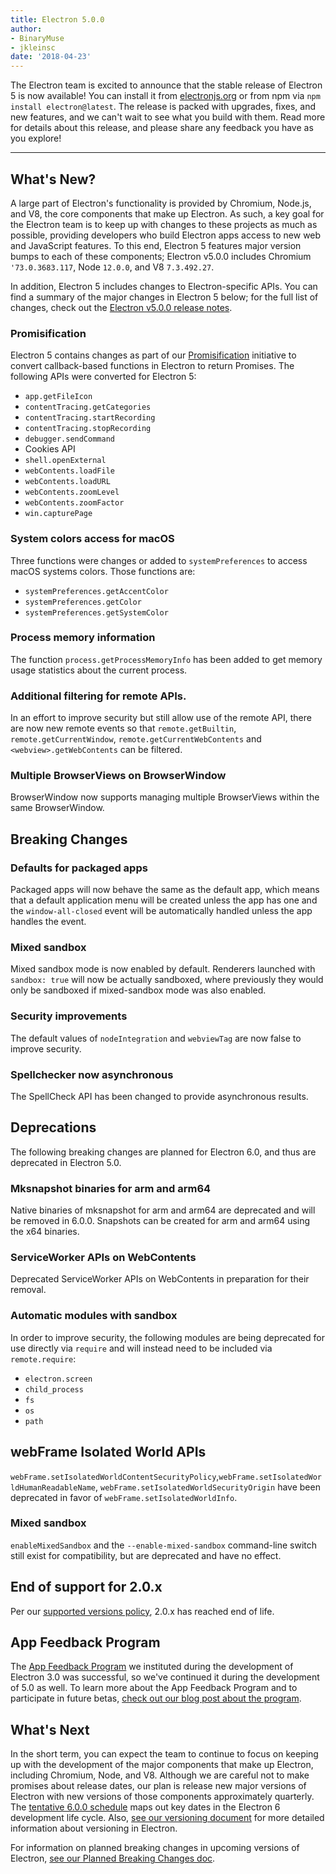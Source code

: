 ```yaml
---
title: Electron 5.0.0
author:
- BinaryMuse
- jkleinsc
date: '2018-04-23'
---
```


The Electron team is excited to announce that the stable release of Electron 5 is now available! You can install it from [electronjs.org](https://electronjs.org/) or from npm via `npm install electron@latest`. The release is packed with upgrades, fixes, and new features, and we can't wait to see what you build with them. Read more for details about this release, and please share any feedback you have as you explore!

---

## What's New?

A large part of Electron's functionality is provided by Chromium, Node.js, and V8, the core components that make up Electron. As such, a key goal for the Electron team is to keep up with changes to these projects as much as possible, providing developers who build Electron apps access to new web and JavaScript features. To this end, Electron 5 features major version bumps to each of these components; Electron v5.0.0 includes Chromium `'73.0.3683.117`, Node `12.0.0`, and V8 `7.3.492.27`.

In addition, Electron 5 includes changes to Electron-specific APIs. You can find a summary of the major changes in Electron 5 below; for the full list of changes, check out the [Electron v5.0.0 release notes](https://github.com/electron/electron/releases/tag/v5.0.0).

### Promisification

Electron 5 contains changes as part of our [Promisification](https://github.com/electron/electron/blob/master/docs/api/modernization/promisification.md) initiative to convert callback-based functions in Electron to return Promises.  The following APIs were converted for Electron
5:
* `app.getFileIcon`
* `contentTracing.getCategories`
* `contentTracing.startRecording`
* `contentTracing.stopRecording`
* `debugger.sendCommand`
* Cookies API
* `shell.openExternal`
* `webContents.loadFile`
* `webContents.loadURL`
* `webContents.zoomLevel`
* `webContents.zoomFactor`
* `win.capturePage`

### System colors access for macOS

Three functions were changes or added to `systemPreferences` to access macOS systems
colors.  Those functions are:
* `systemPreferences.getAccentColor`
* `systemPreferences.getColor`
* `systemPreferences.getSystemColor`

### Process memory information

The function `process.getProcessMemoryInfo` has been added to get memory usage
statistics about the current process.

### Additional filtering for remote APIs.

In an effort to improve security but still allow use of the remote API, there are now
new remote events so that `remote.getBuiltin`, `remote.getCurrentWindow`, `remote.getCurrentWebContents` and `<webview>.getWebContents` can be filtered.

### Multiple BrowserViews on BrowserWindow

BrowserWindow now supports managing multiple BrowserViews within the same BrowserWindow.

## Breaking Changes

### Defaults for packaged apps

Packaged apps will now behave the same as the default app, which means that a default
application menu will be created unless the app has one and the `window-all-closed`
event will be automatically handled unless the app handles the event.

### Mixed sandbox

Mixed sandbox mode is now enabled by default.  Renderers launched with `sandbox: true`
will now be actually sandboxed, where previously they would only be sandboxed if mixed-sandbox mode was also enabled.

### Security improvements
The default values of `nodeIntegration` and `webviewTag` are now false to improve security.

### Spellchecker now asynchronous

The SpellCheck API has been changed to provide asynchronous results.

## Deprecations

The following breaking changes are planned for Electron 6.0, and thus are deprecated in Electron 5.0.

### Mksnapshot binaries for arm and arm64
Native binaries of mksnapshot for arm and arm64 are deprecated and will be removed in 6.0.0.  Snapshots can be created for arm and arm64 using the x64 binaries.

### ServiceWorker APIs on WebContents
Deprecated ServiceWorker APIs on WebContents in preparation for their removal.

### Automatic modules with sandbox
In order to improve security, the following modules are being deprecated for use directly via `require` and will instead need to be included via `remote.require`:
* `electron.screen`
* `child_process`
* `fs`
* `os`
* `path`

## webFrame Isolated World APIs
`webFrame.setIsolatedWorldContentSecurityPolicy`,`webFrame.setIsolatedWorldHumanReadableName`, `webFrame.setIsolatedWorldSecurityOrigin` have been deprecated in favor of `webFrame.setIsolatedWorldInfo`.

### Mixed sandbox
`enableMixedSandbox` and the `--enable-mixed-sandbox` command-line switch still exist for compatibility, but are deprecated and have no effect.

## End of support for 2.0.x

Per our [supported versions policy](https://electronjs.org/docs/tutorial/support#supported-versions), 2.0.x has reached end of life.


## App Feedback Program

The [App Feedback Program](https://electronjs.org/blog/app-feedback-program) we instituted during the development of Electron 3.0 was successful, so we've continued it during the development of 5.0 as well. To learn more about the App Feedback Program and to participate in future betas, [check out our blog post about the program](https://electronjs.org/blog/app-feedback-program).

## What's Next

In the short term, you can expect the team to continue to focus on keeping up with the development of the major components that make up Electron, including Chromium, Node, and V8. Although we are careful not to make promises about release dates, our plan is release new major versions of Electron with new versions of those components approximately quarterly.  The [tentative 6.0.0 schedule](https://github.com/electron/electron/blob/master/docs/tutorial/electron-timelines.md#600-release-schedule) maps out key dates in the Electron 6 development life cycle. Also, [see our versioning document](https://electronjs.org/docs/tutorial/electron-versioning) for more detailed information about versioning in Electron.

For information on planned breaking changes in upcoming versions of Electron, [see our Planned Breaking Changes doc](https://github.com/electron/electron/blob/master/docs/api/breaking-changes.md).
